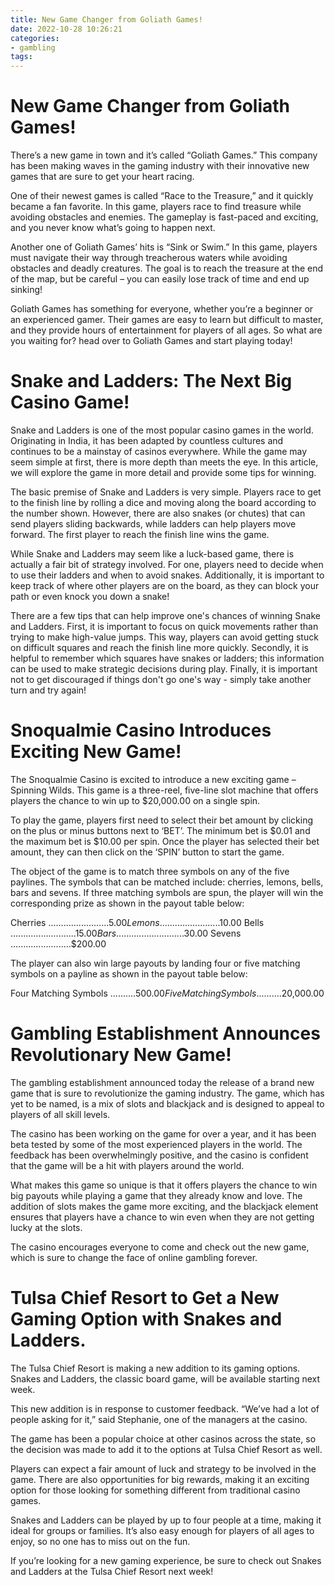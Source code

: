 ```yaml
---
title: New Game Changer from Goliath Games!
date: 2022-10-28 10:26:21
categories:
- gambling
tags:
---
```



#  New Game Changer from Goliath Games!

There’s a new game in town and it’s called “Goliath Games.” This company has been making waves in the gaming industry with their innovative new games that are sure to get your heart racing.

One of their newest games is called “Race to the Treasure,” and it quickly became a fan favorite. In this game, players race to find treasure while avoiding obstacles and enemies. The gameplay is fast-paced and exciting, and you never know what’s going to happen next.

Another one of Goliath Games’ hits is “Sink or Swim.” In this game, players must navigate their way through treacherous waters while avoiding obstacles and deadly creatures. The goal is to reach the treasure at the end of the map, but be careful – you can easily lose track of time and end up sinking!

Goliath Games has something for everyone, whether you’re a beginner or an experienced gamer. Their games are easy to learn but difficult to master, and they provide hours of entertainment for players of all ages. So what are you waiting for? head over to Goliath Games and start playing today!

#  Snake and Ladders: The Next Big Casino Game!

Snake and Ladders is one of the most popular casino games in the world. Originating in India, it has been adapted by countless cultures and continues to be a mainstay of casinos everywhere. While the game may seem simple at first, there is more depth than meets the eye. In this article, we will explore the game in more detail and provide some tips for winning.

The basic premise of Snake and Ladders is very simple. Players race to get to the finish line by rolling a dice and moving along the board according to the number shown. However, there are also snakes (or chutes) that can send players sliding backwards, while ladders can help players move forward. The first player to reach the finish line wins the game.

While Snake and Ladders may seem like a luck-based game, there is actually a fair bit of strategy involved. For one, players need to decide when to use their ladders and when to avoid snakes. Additionally, it is important to keep track of where other players are on the board, as they can block your path or even knock you down a snake!

There are a few tips that can help improve one's chances of winning Snake and Ladders. First, it is important to focus on quick movements rather than trying to make high-value jumps. This way, players can avoid getting stuck on difficult squares and reach the finish line more quickly. Secondly, it is helpful to remember which squares have snakes or ladders; this information can be used to make strategic decisions during play. Finally, it is important not to get discouraged if things don't go one's way - simply take another turn and try again!

#  Snoqualmie Casino Introduces Exciting New Game!

The Snoqualmie Casino is excited to introduce a new exciting game – Spinning Wilds. This game is a three-reel, five-line slot machine that offers players the chance to win up to $20,000.00 on a single spin.

To play the game, players first need to select their bet amount by clicking on the plus or minus buttons next to ‘BET’. The minimum bet is $0.01 and the maximum bet is $10.00 per spin. Once the player has selected their bet amount, they can then click on the ‘SPIN’ button to start the game.

The object of the game is to match three symbols on any of the five paylines. The symbols that can be matched include: cherries, lemons, bells, bars and sevens. If three matching symbols are spun, the player will win the corresponding prize as shown in the payout table below:

Cherries ........................$5.00
Lemons ........................$10.00
Bells ..........................$15.00
Bars ...........................$30.00
Sevens ........................$200.00

The player can also win large payouts by landing four or five matching symbols on a payline as shown in the payout table below:

Four Matching Symbols ..........$500.00
Five Matching Symbols ..........$20,000.00

#  Gambling Establishment Announces Revolutionary New Game!

The gambling establishment announced today the release of a brand new game that is sure to revolutionize the gaming industry. The game, which has yet to be named, is a mix of slots and blackjack and is designed to appeal to players of all skill levels.

The casino has been working on the game for over a year, and it has been beta tested by some of the most experienced players in the world. The feedback has been overwhelmingly positive, and the casino is confident that the game will be a hit with players around the world.

What makes this game so unique is that it offers players the chance to win big payouts while playing a game that they already know and love. The addition of slots makes the game more exciting, and the blackjack element ensures that players have a chance to win even when they are not getting lucky at the slots.

The casino encourages everyone to come and check out the new game, which is sure to change the face of online gambling forever.

#  Tulsa Chief Resort to Get a New Gaming Option with Snakes and Ladders.

The Tulsa Chief Resort is making a new addition to its gaming options. Snakes and Ladders, the classic board game, will be available starting next week.

This new addition is in response to customer feedback. “We’ve had a lot of people asking for it,” said Stephanie, one of the managers at the casino.

The game has been a popular choice at other casinos across the state, so the decision was made to add it to the options at Tulsa Chief Resort as well.

Players can expect a fair amount of luck and strategy to be involved in the game. There are also opportunities for big rewards, making it an exciting option for those looking for something different from traditional casino games.

Snakes and Ladders can be played by up to four people at a time, making it ideal for groups or families. It’s also easy enough for players of all ages to enjoy, so no one has to miss out on the fun.

If you’re looking for a new gaming experience, be sure to check out Snakes and Ladders at the Tulsa Chief Resort next week!